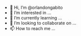- 👋 Hi, I’m @orlandongabito
- 👀 I’m interested in ...
- 🌱 I’m currently learning ...
- 💞️ I’m looking to collaborate on ...
- 📫 How to reach me ...

<!---
orlandongabito/orlandongabito is a ✨ special ✨ repository because its `README.md` (this file) appears on your GitHub profile.
You can click the Preview link to take a look at your changes.
--->
